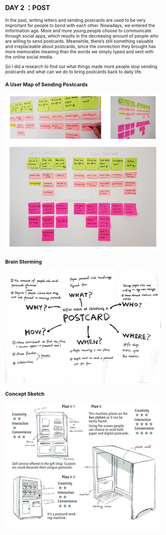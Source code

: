 ## DAY 2 ：POST
In the past, writing letters and sending postcards are used to be very imprortant for people to bond with each other. Nowadays, we entered the imformation age. More and more young people choose to communicate through social apps, which results in the decreasing amount of people who are willing to send postcards. Meanwhile, there’s still something valuable and irreplaceable about postcards, since the connection they brought has more memorable meaning than the words we simply typed and sent with the online social media.

So I did a research to find out what things made more people stop sending postcards and what can we do to bring postcards back to daily life.

### A User Map of Sending Postcards
![map](map.jpg)

### Brain Storming
![bs](mindmap.jpg)

### Concept Sketch
![cs](cs.jpg)
